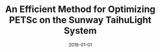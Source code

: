 ---
title: "An Efficient Method for Optimizing PETSc on the Sunway TaihuLight System"
authors:
- Letian Kang
- Zhi-Jie Wang
- Zhe Quan
- Weigang Wu
- Song Guo
- Kenli Li
- Keqin Li
date: "2018-01-01"
doi: ""


# Publication type.
# Legend: 0 = Uncategorized; 1 = Conference paper; 2 = Journal article;
# 3 = Preprint / Working Paper; 4 = Report; 5 = Book; 6 = Book section;
# 7 = Thesis; 8 = Patent
publication_types: ["1"]

# Publication name and optional abbreviated publication name.
publication: In *IEEE SmartWorld, Ubiquitous Intelligence & Computing, Advanced & Trusted Computing, Scalable Computing & Communications, Cloud & Big Data Computing, Internet of People and Smart City Innovation*
# publication_short: In *MM*

# links:
# - name: Custom Link
#   url: http://example.org
url_pdf: https://doi.org/10.1109/SmartWorld.2018.00115
# url_code: '#'
# url_dataset: '#'
# url_poster: '#'
# url_project: ''
# url_slides: ''
# url_video: '#'

# Featured image
# To use, add an image named `featured.jpg/png` to your page's folder. 
# image:
#   caption: 'Image credit: [**Unsplash**](https://unsplash.com/photos/pLCdAaMFLTE)'
#   focal_point: ""
#   preview_only: false

# Associated Projects (optional).
#   Associate this publication with one or more of your projects.
#   Simply enter your project's folder or file name without extension.
#   E.g. `internal-project` references `content/project/internal-project/index.md`.
#   Otherwise, set `projects: []`.
projects: []
---